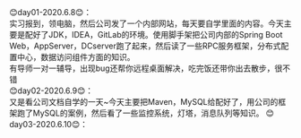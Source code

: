 😊day01-2020.6.8😊：  
实习报到，领电脑，然后公司发了一个内部网站，每天要自学里面的内容。今天主要是配好了JDK，IDEA，GitLab的环境。使用脚手架把公司内部的Spring Boot Web，AppServer，DCserver跑了起来，然后读了一些RPC服务框架，分布式配置中心，数据访问组件方面的知识。  
有导师一对一辅导，出现bug还帮你远程桌面解决，吃完饭还带你出去散步，很不错    
😊day02-2020.6.9😊：  
又是看公司文档自学的一天~今天主要把Maven，MySQL给配好了，用公司的框架跑了MySQL的案例，然后看了一些监控系统，灯塔，消息队列等知识。
😊day03-2020.6.10😊：  
